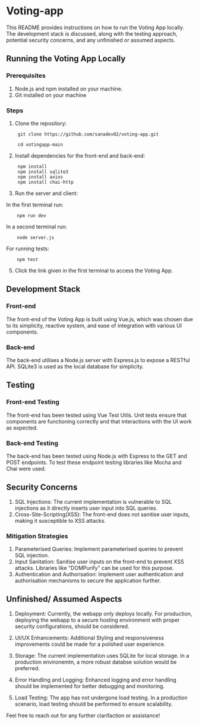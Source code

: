 # Voting-app

This README provides instructions on how to run the Voting App locally. The development stack is discussed, along with the testing approach, potential security concerns, and any unfinished or assumed aspects.


## Running the Voting App Locally 
### Prerequisites

1. Node.js and npm installed on your machine.
2. Git installed on your machine

### Steps

1. Clone the repository:

        git clone https://github.com/sanadev02/voting-app.git
    
        cd votingapp-main

2. Install dependencies for the front-end and back-end:

        npm install
        npm install sqlite3
        npm install axios
        npm install chai-http


3. Run the server and client:

In the first terminal run:
        
        npm run dev
In a second terminal run:
      
        node server.js
For running tests:
      
        npm test

5. Click the link given in the first terminal to access the Voting App.

## Development Stack
### Front-end
The front-end of the Voting App is built using Vue.js, which was chosen due to its simplicity, reactive system, and ease of integration with various UI components.

### Back-end
The back-end utilises a Node.js server with Express.js to expose a RESTful API. SQLite3 is used as the local database for simplicity.

## Testing
### Front-end Testing
The front-end has been tested using Vue Test Utils. Unit tests ensure that components are functioning correctly and that interactions with the UI work as expected.

### Back-end Testing
The back-end has been tested using Node.js with Express to the GET and POST endpoints. To test these endpoint testing libraries like Mocha and Chai were used.

## Security Concerns
1. SQL Injections: The current implementation is vulnerable to SQL injections as it directly inserts user input into SQL queries.
2. Cross-Site-Scripting(XSS): The front-end does not sanitise user inputs, making it susceptible to XSS attacks.

### Mitigation Strategies
1. Parameterised Queries: Implement parameterised queries to prevent SQL injection. 
2. Input Sanitation: Sanitise user inputs on the front-end to prevent XSS attacks. Libraries like "DOMPurify" can be used for this purpose.
3. Authentication and Authorisation: Implement user authentication and authorisation mechanisms to secure the application further.

## Unfinished/ Assumed Aspects
1. Deployment: Currently, the webapp only deploys locally. For production, deploying the webapp to a secure hosting environment with proper security configurations, should be considered.

2. UI/UX Enhancements: Additional Styling and responsiveness improvements could be made for a polished user experience.

3. Storage: The current implementation uses SQLite for local storage. In a production environemtn, a more robust databse solution would be preferred.

4. Error Handling and Logging: Enhanced logging and error handling should be implemented for better debugging and monitoring.

5. Load Testing: The app has not undergone load testing. In a production scenario, load testing should be performed to ensure scalability.

Feel free to reach out for any further clarifaction or assistance!
